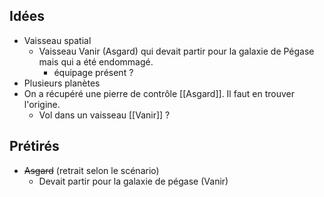 ## Idées

- Vaisseau spatial
	- Vaisseau Vanir (Asgard) qui devait partir pour la galaxie de Pégase mais qui a été endommagé.
		- équipage présent ?
- Plusieurs planètes
- On a récupéré une pierre de contrôle [[Asgard]]. Il faut en trouver l'origine.
	- Vol dans un vaisseau [[Vanir]] ?
## Prétirés

- ~~Asgard~~ (retrait selon le scénario)
	- Devait partir pour la galaxie de pégase (Vanir)
